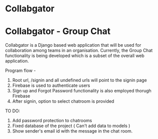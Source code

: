 # Collabgator

<html>
  <body>
    <h1> Collabgator - Group Chat </h1>
  </body>
  </html>

Collabgator is a Django based web application that will be used for collaboration among teams in an organisation.
Currently, the Group Chat functionality is being developed which is a subset of the overall web application.

Program flow -
1) Root url, /signin and all undefined urls will point to the signin page
2) Firebase is used to authenticate users
3) Sign up and Forgot Password functionality is also employed thorugh Firebase
4) After signin, option to select chatroom is provided


TO DO:
1) Add password protection to chatrooms
2) Fixed database of the project ( Can't add data to models )
3) Show sender's email id with the message in the chat room.
